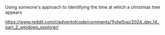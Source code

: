 Using someone's approach to identifying the time at which a christmas tree appears

https://www.reddit.com/r/adventofcode/comments/1hdw5op/2024_day_14_part_2_windows_explorer/
